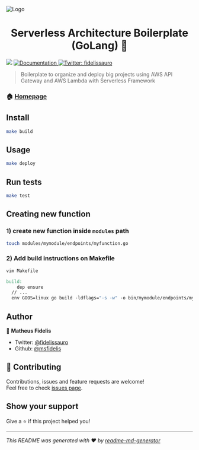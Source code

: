 ![Logo](https://cdn-images-1.medium.com/max/1600/1*OezhU9lHTNCk6O6FCUL5fQ.png)

<h1 align="center">Serverless Architecture Boilerplate (GoLang) 👋</h1>
<p>
  <img src="https://img.shields.io/badge/version-v0-blue.svg?cacheSeconds=2592000" />
  <a href="https://github.com/msfidelis/serverless-architecture-boilerplate-go">
    <img alt="Documentation" src="https://img.shields.io/badge/documentation-yes-brightgreen.svg" target="_blank" />
  </a>
  <a href="https://twitter.com/fidelissauro">
    <img alt="Twitter: fidelissauro" src="https://img.shields.io/twitter/follow/fidelissauro.svg?style=social" target="_blank" />
  </a>
</p>

> Boilerplate to organize and deploy big projects using AWS API Gateway and AWS Lambda with Serverless Framework

### 🏠 [Homepage](https://github.com/msfidelis/serverless-architecture-boilerplate-go)

## Install

```sh
make build
```

## Usage

```sh
make deploy
```

## Run tests

```sh
make test
```

## Creating new function

### 1) create new function inside `modules` path

```bash
touch modules/mymodule/endpoints/myfunction.go
```

### 2) Add build instructions on Makefile

```bash
vim Makefile
```

```Makefile
build:
	dep ensure
  // ...
  env GOOS=linux go build -ldflags="-s -w" -o bin/mymodule/endpoints/myfunction modules/mymodule/endpoints/myfunction

```

## Author

👤 **Matheus Fidelis**

* Twitter: [@fidelissauro](https://twitter.com/fidelissauro)
* Github: [@msfidelis](https://github.com/msfidelis)

## 🤝 Contributing

Contributions, issues and feature requests are welcome!<br />Feel free to check [issues page](https://github.com/msfidelis/serverless-architecture-boilerplate-go/issues).

## Show your support

Give a ⭐️ if this project helped you!

***
_This README was generated with ❤️ by [readme-md-generator](https://github.com/kefranabg/readme-md-generator)_